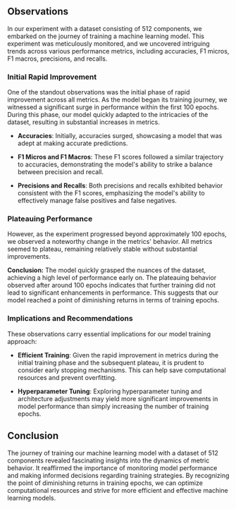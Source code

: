 ## Observations

In our experiment with a dataset consisting of 512 components, we embarked on the journey of training a machine learning model. This experiment was meticulously monitored, and we uncovered intriguing trends across various performance metrics, including accuracies, F1 micros, F1 macros, precisions, and recalls.

### Initial Rapid Improvement

One of the standout observations was the initial phase of rapid improvement across all metrics. As the model began its training journey, we witnessed a significant surge in performance within the first 100 epochs. During this phase, our model quickly adapted to the intricacies of the dataset, resulting in substantial increases in metrics.

- **Accuracies**: Initially, accuracies surged, showcasing a model that was adept at making accurate predictions.

- **F1 Micros and F1 Macros**: These F1 scores followed a similar trajectory to accuracies, demonstrating the model's ability to strike a balance between precision and recall.

- **Precisions and Recalls**: Both precisions and recalls exhibited behavior consistent with the F1 scores, emphasizing the model's ability to effectively manage false positives and false negatives.

### Plateauing Performance

However, as the experiment progressed beyond approximately 100 epochs, we observed a noteworthy change in the metrics' behavior. All metrics seemed to plateau, remaining relatively stable without substantial improvements.

**Conclusion:** The model quickly grasped the nuances of the dataset, achieving a high level of performance early on. The plateauing behavior observed after around 100 epochs indicates that further training did not lead to significant enhancements in performance. This suggests that our model reached a point of diminishing returns in terms of training epochs.

### Implications and Recommendations

These observations carry essential implications for our model training approach:

- **Efficient Training**: Given the rapid improvement in metrics during the initial training phase and the subsequent plateau, it is prudent to consider early stopping mechanisms. This can help save computational resources and prevent overfitting.

- **Hyperparameter Tuning**: Exploring hyperparameter tuning and architecture adjustments may yield more significant improvements in model performance than simply increasing the number of training epochs.

## Conclusion

The journey of training our machine learning model with a dataset of 512 components revealed fascinating insights into the dynamics of metric behavior. It reaffirmed the importance of monitoring model performance and making informed decisions regarding training strategies. By recognizing the point of diminishing returns in training epochs, we can optimize computational resources and strive for more efficient and effective machine learning models.
